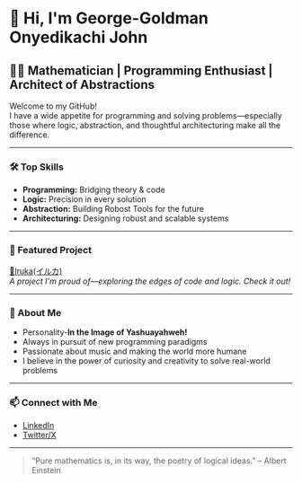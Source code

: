 # 👋 Hi, I'm George-Goldman Onyedikachi John

## 👨‍🏫 Mathematician | Programming Enthusiast | Architect of Abstractions

Welcome to my GitHub!  
I have a wide appetite for programming and solving problems—especially those where logic, abstraction, and thoughtful architecturing make all the difference.

---

### 🛠️ Top Skills
- **Programming:** Bridging theory & code
- **Logic:** Precision in every solution
- **Abstraction:** Building Robost Tools for the future
- **Architecturing:** Designing robust and scalable systems

---

### 🚀 Featured Project

[🐬Iruka(イルカ)](https://github.com/georgegoldman/iruka)  
*A project I'm proud of—exploring the edges of code and logic. Check it out!*

---

### 🌱 About Me

- Personality-**In the Image of Yashuayahweh!**
- Always in pursuit of new programming paradigms
- Passionate about music and making the world more humane
- I believe in the power of curiosity and creativity to solve real-world problems

---

### 📫 Connect with Me

- [LinkedIn](https://www.linkedin.com/in/georgegoldmanjohn/)
- [Twitter/X](http://x.com/0xgeorgegoldman)

---

> “Pure mathematics is, in its way, the poetry of logical ideas.” – Albert Einstein
